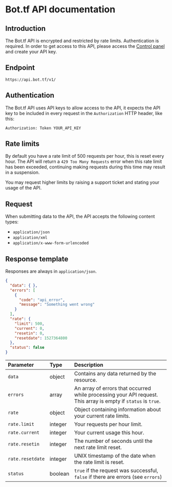# Bot.tf API documentation

## Introduction
The Bot.tf API is encrypted and restricted by rate limits. Authentication is required. In order to get access to this API, please access the <a href="https://panel.bot.tf/api" target="_blank">Control panel</a> and create your API key.

## Endpoint
```
https://api.bot.tf/v1/
```

## Authentication
The Bot.tf API uses API keys to allow access to the API, it expects the API key to be included in every request in the `Authorization` HTTP header, like this:

```http
Authorization: Token YOUR_API_KEY
```

## Rate limits
By default you have a rate limit of 500 requests per hour, this is reset every hour. The API will return a `429 Too Many Requests` error when this rate limit has been exceeded, continuing making requests during this time may result in a suspension.

You may request higher limits by raising a support ticket and stating your usage of the API.

## Request
When submitting data to the API, the API accepts the following content types:
  * `application/json`
  * `application/xml`
  * `application/x-www-form-urlencoded`

## Response template
Responses are always in `application/json`.
```json
{
  "data": { },
  "errors": [
    {
      "code": "api_error",
      "message": "Something went wrong"
    }
  ],
  "rate": {
    "limit": 500,
    "current": 0,
    "resetin": 0,
    "resetdate": 1527364800
  },
  "status": false
}
```
| Parameter | Type | Description |
|:-----------|:---------|:---------|
| `data` | object | Contains any data returned by the resource. |
| `errors` | array | An array of errors that occurred while processing your API request. This array is empty if `status` is `true`. |
| `rate` | object | Object containing information about your current rate limits. |
| `rate.limit` | integer | Your requests per hour limit. |
| `rate.current` | integer | Your current usage this hour. |
| `rate.resetin` | integer | The number of seconds until the next rate limit reset. |
| `rate.resetdate` | integer | UNIX timestamp of the date when the rate limit is reset. |
| `status` | boolean | `true` if the request was successful, `false` if there are errors (see `errors`) |
